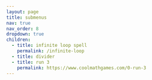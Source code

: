 ```yaml
---
layout: page
title: submenus
nav: true
nav_order: 8
dropdown: true
children:
  - title: infinite loop spell
    permalink: /infinite-loop
  - title: divider
  - title: run 3
    permalink: https://www.coolmathgames.com/0-run-3
---
```

